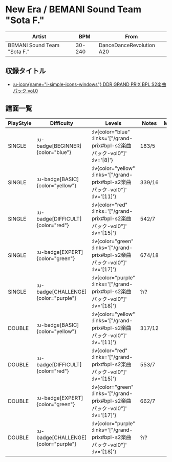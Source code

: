 # New Era / BEMANI Sound Team "Sota F."

|Artist|BPM|From|
|------|---|----|
|BEMANI Sound Team "Sota F."|30-240|DanceDanceRevolution A20|

## 収録タイトル

- [ :u-icon{name="i-simple-icons-windows"} DDR GRAND PRIX BPL S2楽曲パック vol.0](/grand-prix#bpl-s2楽曲パック-vol0)

## 譜面一覧

|PlayStyle|Difficulty|Levels|Notes|Movie|
|---------|----------|------|-----|-----|
|SINGLE| :u-badge[BEGINNER]{color="blue"} | :lv{color="blue" :links='["/grand-prix#bpl-s2楽曲パック-vol0"]' :lv='[8]'} |183/5||
|SINGLE| :u-badge[BASIC]{color="yellow"} | :lv{color="yellow" :links='["/grand-prix#bpl-s2楽曲パック-vol0"]' :lv='[11]'} |339/16||
|SINGLE| :u-badge[DIFFICULT]{color="red"} | :lv{color="red" :links='["/grand-prix#bpl-s2楽曲パック-vol0"]' :lv='[15]'} |542/7||
|SINGLE| :u-badge[EXPERT]{color="green"} | :lv{color="green" :links='["/grand-prix#bpl-s2楽曲パック-vol0"]' :lv='[17]'} |674/18||
|SINGLE| :u-badge[CHALLENGE]{color="purple"} | :lv{color="purple" :links='["/grand-prix#bpl-s2楽曲パック-vol0"]' :lv='[18]'} |?/?||
|DOUBLE| :u-badge[BASIC]{color="yellow"} | :lv{color="yellow" :links='["/grand-prix#bpl-s2楽曲パック-vol0"]' :lv='[11]'} |317/12||
|DOUBLE| :u-badge[DIFFICULT]{color="red"} | :lv{color="red" :links='["/grand-prix#bpl-s2楽曲パック-vol0"]' :lv='[15]'} |553/7||
|DOUBLE| :u-badge[EXPERT]{color="green"} | :lv{color="green" :links='["/grand-prix#bpl-s2楽曲パック-vol0"]' :lv='[17]'} |662/7||
|DOUBLE| :u-badge[CHALLENGE]{color="purple"} | :lv{color="purple" :links='["/grand-prix#bpl-s2楽曲パック-vol0"]' :lv='[18]'} |?/?||
